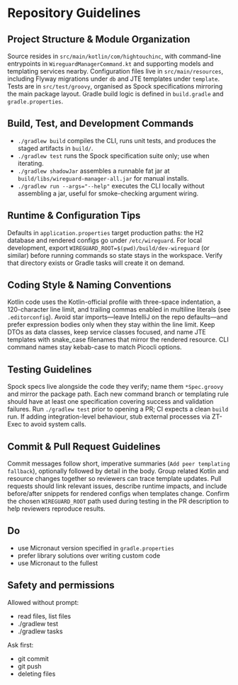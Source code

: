 # Repository Guidelines

## Project Structure & Module Organization
Source resides in `src/main/kotlin/com/hightouchinc`, with command-line entrypoints in `WireguardManagerCommand.kt` and supporting models and templating services nearby. Configuration files live in `src/main/resources`, including Flyway migrations under `db` and JTE templates under `template`. Tests are in `src/test/groovy`, organised as Spock specifications mirroring the main package layout. Gradle build logic is defined in `build.gradle` and `gradle.properties`.

## Build, Test, and Development Commands
- `./gradlew build` compiles the CLI, runs unit tests, and produces the staged artifacts in `build/`.
- `./gradlew test` runs the Spock specification suite only; use when iterating.
- `./gradlew shadowJar` assembles a runnable fat jar at `build/libs/wireguard-manager-all.jar` for manual installs.
- `./gradlew run --args="--help"` executes the CLI locally without assembling a jar, useful for smoke-checking argument wiring.

## Runtime & Configuration Tips
Defaults in `application.properties` target production paths: the H2 database and rendered configs go under `/etc/wireguard`. For local development, export `WIREGUARD_ROOT=$(pwd)/build/dev-wireguard` (or similar) before running commands so state stays in the workspace. Verify that directory exists or Gradle tasks will create it on demand.

## Coding Style & Naming Conventions
Kotlin code uses the Kotlin-official profile with three-space indentation, a 120-character line limit, and trailing commas enabled in multiline literals (see `.editorconfig`). Avoid star imports—leave IntelliJ on the repo defaults—and prefer expression bodies only when they stay within the line limit. Keep DTOs as data classes, keep service classes focused, and name JTE templates with snake_case filenames that mirror the rendered resource. CLI command names stay kebab-case to match Picocli options.

## Testing Guidelines
Spock specs live alongside the code they verify; name them `*Spec.groovy` and mirror the package path. Each new command branch or templating rule should have at least one specification covering success and validation failures. Run `./gradlew test` prior to opening a PR; CI expects a clean `build` run. If adding integration-level behaviour, stub external processes via ZT-Exec to avoid system calls.

## Commit & Pull Request Guidelines
Commit messages follow short, imperative summaries (`Add peer templating fallback`), optionally followed by detail in the body. Group related Kotlin and resource changes together so reviewers can trace template updates. Pull requests should link relevant issues, describe runtime impacts, and include before/after snippets for rendered configs when templates change. Confirm the chosen `WIREGUARD_ROOT` path used during testing in the PR description to help reviewers reproduce results.

## Do
- use Micronaut version specified in `gradle.properties`
- prefer library solutions over writing custom code
- use Micronaut to the fullest

## Safety and permissions
Allowed without prompt:
- read files, list files
- ./gradlew test
- ./gradlew tasks

Ask first:
- git commit
- git push
- deleting files

